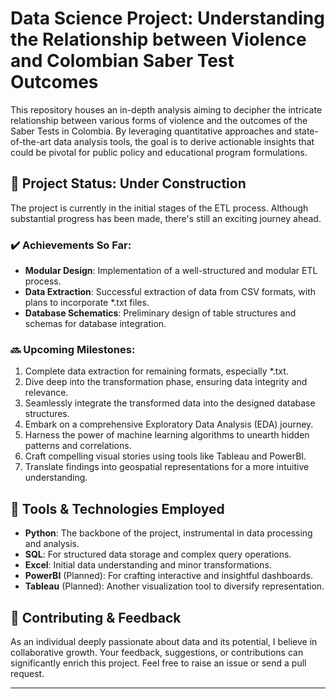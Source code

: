# Data Science Project: Understanding the Relationship between Violence and Colombian Saber Test Outcomes

This repository houses an in-depth analysis aiming to decipher the intricate relationship between various forms of violence and the outcomes of the Saber Tests in Colombia. By leveraging quantitative approaches and state-of-the-art data analysis tools, the goal is to derive actionable insights that could be pivotal for public policy and educational program formulations.

## :construction: Project Status: Under Construction

The project is currently in the initial stages of the ETL process. Although substantial progress has been made, there's still an exciting journey ahead.

### :heavy_check_mark: Achievements So Far:
- **Modular Design**: Implementation of a well-structured and modular ETL process.
- **Data Extraction**: Successful extraction of data from CSV formats, with plans to incorporate *.txt files.
- **Database Schematics**: Preliminary design of table structures and schemas for database integration.

### :soon: Upcoming Milestones:
1. Complete data extraction for remaining formats, especially *.txt.
2. Dive deep into the transformation phase, ensuring data integrity and relevance.
3. Seamlessly integrate the transformed data into the designed database structures.
4. Embark on a comprehensive Exploratory Data Analysis (EDA) journey.
5. Harness the power of machine learning algorithms to unearth hidden patterns and correlations.
6. Craft compelling visual stories using tools like Tableau and PowerBI.
7. Translate findings into geospatial representations for a more intuitive understanding.

## :wrench: Tools & Technologies Employed

- **Python**: The backbone of the project, instrumental in data processing and analysis.
- **SQL**: For structured data storage and complex query operations.
- **Excel**: Initial data understanding and minor transformations.
- **PowerBI** (Planned): For crafting interactive and insightful dashboards.
- **Tableau** (Planned): Another visualization tool to diversify representation.

## :raising_hand: Contributing & Feedback

As an individual deeply passionate about data and its potential, I believe in collaborative growth. Your feedback, suggestions, or contributions can significantly enrich this project. Feel free to raise an issue or send a pull request.

---

